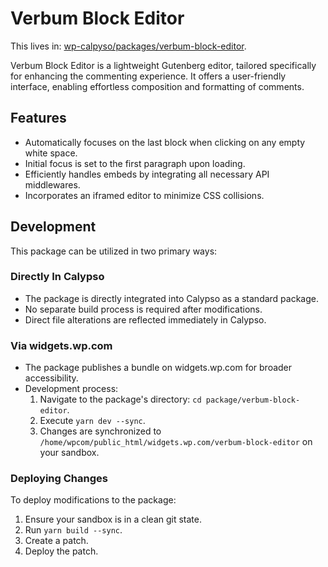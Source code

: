 # Verbum Block Editor

This lives in: [wp-calpyso/packages/verbum-block-editor](https://github.com/Automattic/wp-calypso/tree/trunk/packages/verbum-block-editor).

Verbum Block Editor is a lightweight Gutenberg editor, tailored specifically for enhancing the commenting experience. It offers a user-friendly interface, enabling effortless composition and formatting of comments.

## Features

- Automatically focuses on the last block when clicking on any empty white space.
- Initial focus is set to the first paragraph upon loading.
- Efficiently handles embeds by integrating all necessary API middlewares.
- Incorporates an iframed editor to minimize CSS collisions.

## Development

This package can be utilized in two primary ways:

### Directly In Calypso
- The package is directly integrated into Calypso as a standard package.
- No separate build process is required after modifications.
- Direct file alterations are reflected immediately in Calypso.

### Via widgets.wp.com
- The package publishes a bundle on widgets.wp.com for broader accessibility.
- Development process:
  1. Navigate to the package's directory: `cd package/verbum-block-editor`.
  2. Execute `yarn dev --sync`.
  3. Changes are synchronized to `/home/wpcom/public_html/widgets.wp.com/verbum-block-editor` on your sandbox.

### Deploying Changes

To deploy modifications to the package:
1. Ensure your sandbox is in a clean git state.
2. Run `yarn build --sync`.
3. Create a patch.
4. Deploy the patch.

